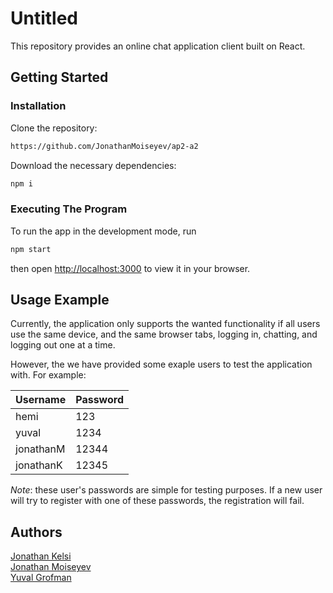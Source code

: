 # Untitled

This repository provides an online chat application client built on React. 

## Getting Started

### Installation

Clone the repository: 
```bash
https://github.com/JonathanMoiseyev/ap2-a2
```

Download the necessary dependencies:
```bash
npm i
```

### Executing The Program

To run the app in the development mode, run
```bash
npm start
```
then open [http://localhost:3000](http://localhost:3000) to view it in your browser.

## Usage Example

Currently, the application only supports the wanted functionality if all users use the same device, and the same browser tabs, logging in, chatting, and logging out one at a time.

However, the we have provided some exaple users to test the application with. For example:

| Username | Password |
|----------|----------|
| hemi    | 123   |
| yuval    | 1234   |
| jonathanM    | 12344   |
| jonathanK    | 12345   |

*Note*: these user's passwords are simple for testing purposes. If a new user will try to register with one of these passwords, the registration will fail.

## Authors
[Jonathan Kelsi](https://github.com/JonathanKelsi)  
[Jonathan Moiseyev](https://github.com/JonathanMoiseyev)  
[Yuval Grofman](https://github.com/yuvalgrofman)